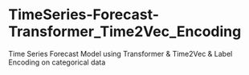 # TimeSeries-Forecast-Transformer_Time2Vec_Encoding
Time Series Forecast Model using Transformer &amp; Time2Vec &amp; Label Encoding on categorical data
